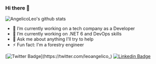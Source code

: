 ### Hi there 👋

![AngelicoLeo's github stats](https://github-readme-stats.vercel.app/api?username=AngelicoLeo&hide=contribs,prs&show_icons=true&theme=radical)

- 🔭 I’m currently working on a tech company as a Developer
- 🌱 I’m currently working on .NET 6 and DevOps skills
- 💬 Ask me about anything I'll try to help
- ⚡ Fun fact: I'm a forestry engineer 

[![Twitter Badge](https://img.shields.io/badge/-Twitter-1ca0f1?style=flat-square&labelColor=1ca0f1&logo=twitter&logoColor=white&link=https://twitter.com/leoangelico_)](https://twitter.com/leoangelico_)
[![Linkedin Badge](https://img.shields.io/badge/-LinkedIn-blue?style=flat-square&logo=Linkedin&logoColor=white&link=https://www.linkedin.com/in/leonardoangelico/)](https://www.linkedin.com/in/leonardoangelico)


<!--

**AngelicoLeo/AngelicoLeo** is a ✨ _special_ ✨ repository because its `README.md` (this file) appears on your GitHub profile.

Here are some ideas to get you started:


-->
